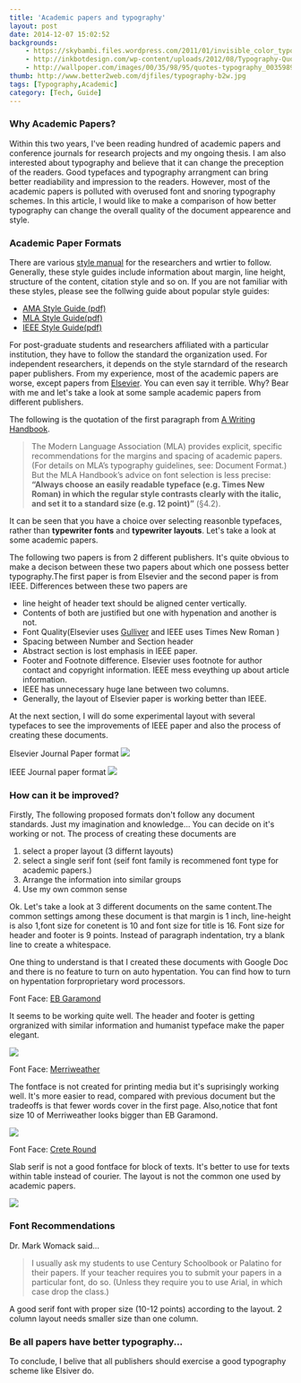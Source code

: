 ```yaml
---
title: 'Academic papers and typography'
layout: post
date: 2014-12-07 15:02:52
backgrounds:
    - https://skybambi.files.wordpress.com/2011/01/invisible_color_typography_wallpaper_2.jpg
    - http://inkbotdesign.com/wp-content/uploads/2012/08/Typography-Quotes.jpg
    - http://wallpoper.com/images/00/35/98/95/quotes-typography_00359895.jpg
thumb: http://www.better2web.com/djfiles/typography-b2w.jpg
tags: [Typography,Academic]
category: [Tech, Guide]
---
```


### Why Academic Papers?

Within this two years, I've been reading hundred of academic papers and conference journals for research projects and my ongoing thesis. I am also interested about typography and believe that it can change the preception of the readers. Good typefaces and typography arrangment can bring better readiability and impression to the readers. However, most of the academic papers is polluted with overused font and snoring typography schemes. In this article, I would like to make a comparison of how better typography can change the overall quality of the document appearence and style.

### Academic Paper Formats

There are various <a href="http://www.wikiwand.com/en/List_of_style_guides">style manual</a> for the researchers and wrtier to follow. Generally, these style guides include information about margin, line height, structure of the content, citation style and so on. If you are not familiar with these styles, please see the follwing guide about popular style guides:

* <a href="http://www.docstyles.com/library/amastat.pdf">AMA Style Guide (pdf)</a>
* <a href="http://www.mla.org/style">MLA Style Guide(pdf)</a>
* <a href="http://www.computer.org/cms/Computer.org/Publications/2014ComputerSocietyStyleGuide.pdf">IEEE Style Guide(pdf)</a>

For post-graduate students and researchers affiliated with a particular institution, they have to follow the standard the organization used. For independent researchers, it depends on the style starndard of the research paper publishers. From my experience, most of the academic papers are worse, except papers from <a href="http://www.elsevier.com/">Elsevier</a>. You can even say it terrible. Why? Bear with me and let's take a look at some sample academic papers from different publishers.

The following is the quotation of the first paragraph from <a href="http://drmarkwomack.com/a-writing-handbook/style/typography/">A Writing Handbook</a>.

>The Modern Language Association (MLA) provides explicit, specific recommendations for the margins and spacing of academic papers. (For details on MLA’s typography guidelines, see: Document Format.) But the MLA Handbook’s advice on font selection is less precise: **“Always choose an easily readable typeface (e.g. Times New Roman) in which the regular style contrasts clearly with the italic, and set it to a standard size (e.g. 12 point)”** (§4.2).

It can be seen that you have a choice over selecting reasonble typefaces, rather than **typewriter fonts** and **typewriter layouts**. Let's take a look at some academic papers.

The following two papers is from 2 different publishers. It's quite obvious to make a decison between these two papers about which one possess better typography.The first paper is from Elsevier and the second paper is from IEEE.  Differences between these two papers are

* line height of header text should be aligned center vertically.
* Contents of both are justified but one with hypenation and another is not.
* Font Quality(Elsevier uses <a href="http://www.gerardunger.com/fontstore/store-gulliver.html">Gulliver</a> and IEEE uses Times New Roman )
* Spacing between Number and Section header 
* Abstract section is lost emphasis in IEEE paper.
* Footer and Footnote difference. Elsevier uses footnote for author contact and copyright information. IEEE mess eveything up about article information.
* IEEE has unnecessary huge lane between two columns.
* Generally, the layout of Elsevier paper is working better than IEEE. 

At the next section, I will do some experimental layout with several typefaces to see the improvements of IEEE paper and also the process of creating these documents.

Elsevier Journal Paper format
<img src="/Chivers%2C%20Hargreaves%20-%202011%20-%20Forensic%20data%20recovery%20from%20the%20Windows%20Search%20Database-page-001.jpg">

IEEE Journal paper format
<img src="/Said%2C%20Mutawa%20-%202011%20-%20Forensic%20analysis%20of%20private%20browsing%20artifacts-page-001.jpg">

### How can it be improved?

Firstly, The following proposed formats don't follow any document standards. Just my imagination and knowledge... You can decide on it's working or not. 
The process of creating these documents are
1. select a proper layout (3 differnt layouts)
2. select a single serif font (seif font family is recommened font type for academic papers.)
3. Arrange the information into similar groups
4. Use my own common sense

Ok. Let's take a look at 3 different documents on the same content.The common settings among these document is that margin is 1 inch, line-height is also 1,font size for conetent is 10 and font size for title is 16. Font size for header and footer is 9 points. Instead of paragraph indentation, try a blank line to create a whitespace. 

One thing to understand is that I created these documents with Google Doc and there is no feature to turn on auto hypentation. You can find how to turn on hypentation forproprietary word processors.

Font Face: <a href="http://www.georgduffner.at/ebgaramond/">EB Garamond</a>

It seems to be working quite well. The header and footer is getting orgranized with similar information and humanist typeface make the paper elegant. 

<img src="/academicpapersample1-page-001.jpg">

Font Face: <a href="http://www.fontspace.com/sorkin-type/merriweather">Merriweather</a> 

The fontface is not created for printing media but it's suprisingly working well. It's more easier to read, compared with previous document but the tradeoffs is that fewer words cover in the first page. Also,notice that font size  10 of Merriweather looks bigger than EB Garamond.

<img src="/academicpapersample2-page-001.jpg">

Font Face: <a href="http://www.ffonts.net/Crete-Round.font">Crete Round</a>

Slab serif is not a good fontface for block of texts. It's better to use for texts within table instead of courier. The layout is not the common one used by academic papers. 

<img src="/academicpapersample3-page-001.jpg">
 
### Font Recommendations
Dr. Mark Womack said...
> I usually ask my students to use Century Schoolbook or Palatino for their papers. If your teacher requires you to submit your papers in a particular font, do so. (Unless they require you to use Arial, in which case drop the class.)

A good serif font with proper size (10-12 points) according to the layout. 2 column layout needs smaller size than one column.

### Be all papers have better typography...

To conclude, I belive that all publishers should exercise a good typography scheme like Elsiver do. 

